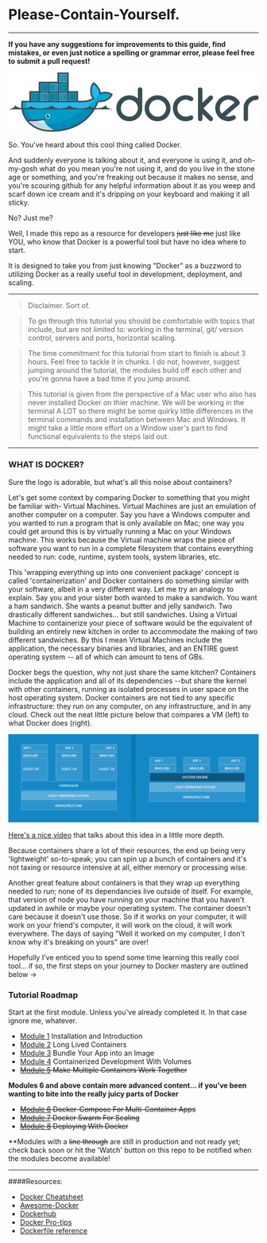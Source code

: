 # Please-Contain-Yourself.
---

**If you have any suggestions for improvements to this guide, find mistakes, or even just notice a spelling or grammar error, please feel free to submit a pull request!**

![dokerlogo](https://github.com/dylanlrrb/P-C-Y-Assets/blob/master/0/docker.png?raw=true)

So. You've heard about this cool thing called Docker. 

And suddenly everyone is talking about it, and everyone is using it, and oh-my-gosh what do you mean you're not using it, and do you live in the stone age or something, and you're freaking out because it makes no sense, and you're scouring github for any helpful information about it as you weep and scarf down ice cream and it's dripping on your keyboard and making it all sticky.

No? Just me?

Well, I made this repo as a resource for developers ~~just like me~~ just like YOU, who know that Docker is a powerful tool but have no idea where to start.

It is designed to take you from just knowing "Docker" as a buzzword to utilizing Docker as a really useful tool in development, deployment, and scaling.

---
>Disclaimer. Sort of.

>To go through this tutorial you should be comfortable with topics that include, but are not limited to: working in the terminal, git/ version control, servers and ports, horizontal scaling.

>The time commitment for this tutorial from start to finish  is about 3 hours. Feel free to tackle it in chunks. I do not, however, suggest jumping around the tutorial, the modules build off each other and you're gonna have a bad time if you jump around. 

>This tutorial is given from the perspective of a Mac user who also has never installed Docker on thier machine. We will be working in the terminal A LOT so there might be some quirky little differences in the terminal commands and installation between Mac and Windows. It might take a little more effort on a Window user's part to find functional equivalents to the steps laid out.

---

### WHAT IS DOCKER?
Sure the logo is adorable, but what's all this noise about containers?

Let's get some context by comparing Docker to something that you might be familiar with- Virtual Machines. Virtual Machines are just an emulation of another computer on a computer. Say you have a Windows computer and you wanted to run a program that is only available on Mac; one way you could get around this is by virtually running a Mac on your Windows machine. This works because the Virtual machine wraps the piece of software you want to run in a complete filesystem that contains everything needed to run: code, runtime, system tools, system libraries, etc.
 
This 'wrapping everything up into one convenient package' concept is called 'containerization' and  Docker containers do something similar with your software, albeit in a very different way. Let me try an analogy to explain. Say you and your sister both wanted to make a sandwich. You want a ham sandwich. She wants a peanut butter and jelly sandwich. Two drastically different sandwiches... but still sandwiches. Using a Virtual Machine to containerize your piece of software would be the equivalent of building an entirely new kitchen in order to accommodate the making of two different sandwiches. By this I mean Virtual Machines include the application, the necessary binaries and libraries, and an ENTIRE guest operating system -- all of which can amount to tens of GBs.

Docker begs the question, why not just share the same kitchen? Containers include the application and all of its dependencies --but share the kernel with other containers, running as isolated processes in user space on the host operating system. Docker containers are not tied to any specific infrastructure: they run on any computer, on any infrastructure, and in any cloud. Check out the neat little picture below that compares a VM (left) to what Docker does (right).

![docker](https://github.com/dylanlrrb/P-C-Y-Assets/blob/master/0/sharing.png?raw=true)

[Here's a nice video](https://www.youtube.com/watch?v=RyxXe5mbzlU) that talks about this idea in a little more depth.

Because containers share a lot of their resources, the end up being very 'lightweight' so-to-speak; you can spin up a bunch of containers and it's not taxing or resource intensive at all, either memory or processing wise.

Another great feature about containers is that they wrap up everything needed to run; none of its dependancies live outside of itself. For example, that version of node you have running on your machine that you haven't updated in awhile or maybe your operating system. The container doesn't care because it doesn't use those. So if it works on your computer, it will work on your friend's computer, it will work on the cloud, it will work everywhere. The days of saying "Well it worked on my computer, I don't know why it's breaking on yours" are over!

Hopefully I've enticed you to spend some time learning this really cool tool... if so, the first steps on your journey to Docker mastery are outlined below ->

### Tutorial Roadmap
Start at the first module. Unless you've already completed it. In that case ignore me, whatever.

- [Module 1](https://github.com/dylanlrrb/Please-Contain-Yourself./tree/master/1-Installation_and_Intro) Installation and Introduction
- [Module 2](https://github.com/dylanlrrb/Please-Contain-Yourself./tree/master/2-Long_Lived_Containers) Long Lived Containers
- [Module 3](https://github.com/dylanlrrb/Please-Contain-Yourself./tree/master/3-Bundle_Your_App_Into_An_Image) Bundle Your App into an Image
- [Module 4](https://github.com/dylanlrrb/Please-Contain-Yourself./tree/master/4-Containerized_Development_With_Volumes) Containerized Development With Volumes
- ~~[Module 5](https://github.com/dylanlrrb/Please-Contain-Yourself./tree/master/5-Make_Multiple_Containers_Work_Together) Make Multiple Containers Work Together~~

**Modules 6 and above contain more advanced content... if you've been wanting to bite into the really juicy parts of Docker**

- ~~[Module 6](https://github.com/dylanlrrb/Please-Contain-Yourself./tree/master/6-Docker_Compose_For_Multi-Container_Apps) Docker-Compose For Multi-Container Apps~~
- ~~[Module 7](https://github.com/dylanlrrb/Please-Contain-Yourself./tree/master/7-Docker_Swarm_For_Scaling) Docker Swarm For Scaling~~
- ~~[Module 8](https://github.com/dylanlrrb/Please-Contain-Yourself./tree/master/8-Deploying_With_Docker) Deploying With Docker~~

 **Modules with a ~~line through~~ are still in production and not ready yet; check back soon or hit the 'Watch' button on this repo to be notified when the modules become available!

 ---
####Resources:

- [Docker Cheatsheet](https://github.com/wsargent/docker-cheat-sheet)
- [Awesome-Docker](https://github.com/veggiemonk/awesome-docker)
- [Dockerhub](https://hub.docker.com/)
- [Docker Pro-tips](https://nodesource.com/blog/8-protips-to-start-killing-it-when-dockerizing-node-js/)
- [Dockerfile reference](https://docs.docker.com/engine/reference/builder/)
